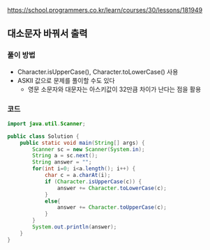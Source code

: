 https://school.programmers.co.kr/learn/courses/30/lessons/181949
## 대소문자 바꿔서 출력
### 풀이 방법
- Character.isUpperCase(), Character.toLowerCase() 사용
- ASKII 값으로 문제를 풀이할 수도 있다
  - 영문 소문자와 대문자는 아스키값이 32만큼 차이가 난다는 점을 활용

### 코드
```java
import java.util.Scanner;

public class Solution {
    public static void main(String[] args) {
        Scanner sc = new Scanner(System.in);
        String a = sc.next();
        String answer = "";
        for(int i=0; i<a.length(); i++) {
            char c = a.charAt(i);
            if (Character.isUpperCase(c)) {
                answer += Character.toLowerCase(c);
            }
            else{
                answer += Character.toUpperCase(c);
            }
        }
        System.out.println(answer);
    }
}
```